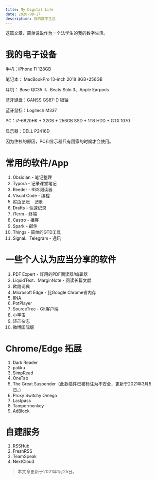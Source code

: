 ```yaml
---
title: My Digital Life
date: 2020-09-17
description: 我的数字生活
---
```


这篇文章，简单说说作为一个法学生的我的数字生活。

# 我的电子设备
手机：iPhone 11 128GB

笔记本： MacBookPro 13-inch 2018 8GB+256GB

耳机： Bose QC35 II、Beats Solo 3、Apple Earpods

蓝牙键盘：GANSS GS87-D 银轴

蓝牙鼠标：Logitech M337

PC：i7-6820HK + 32GB + 256GB SSD + 1TB HDD + GTX 1070 

显示器：DELL P2416D

因为住校的原因，PC和显示器只有回家的时候才会使用。

# 常用的软件/App
1. Obsidian - 笔记整理
2. Typora - 记录课堂笔记
3. Reeder - RSS阅读器
4. Visual Code - 编程
5. 鲨鱼记账 - 记账
6. Drafts - 快速记录
7. iTerm - 终端
8. Castro - 播客
9. Spark - 邮件
10. Things - 简单的GTD工具
11. Signal、Telegram - 通讯


# 一些个人认为应当分享的软件
1. PDF Expert - 好用的PDF阅读器/编辑器
2. LiquidText、MarginNote - 阅读长篇文献
3. 欧路词典
4. Microsoft Edge - 比Google Chrome省内存
5. IINA
6. PotPlayer
7. SourceTree - Git客户端
8. 小宇宙
9. 轻芒杂志
10. 微博国际版

# Chrome/Edge 拓展
1. Dark Reader
2. pakku
3. SimpRead
4. OneTab
5. The Great Suspender（此款插件已被标注为不安全，更新于2021年3月5日。）
6. Proxy Switchy Omega
7. Lastpass
8. Tampermonkey
9. AdBlock

# 自建服务
1. RSSHub
2. FreshRSS
3. TeamSpeak
4. NextCloud

> 本文章更新于2021年1月25日。
